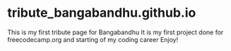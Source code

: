 # tribute_bangabandhu.github.io
This is my first tribute page for Bangabandhu
It is my first project done for freecodecamp.org and starting of my coding career
Enjoy!
